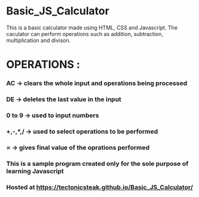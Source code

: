 # Basic_JS_Calculator

This is a basic calculator made using HTML, CSS and Javascript. The caculator can perform operations such as addition, subtraction, multiplication and divison.

OPERATIONS :
============

### AC -> clears the whole input and operations being processed

### DE -> deletes the last value in the input

### 0 to 9 -> used to input numbers

### +,-,*,/ -> used to select operations to be performed

### = -> gives final value of the oprations performed



### This is a sample program created only for the sole purpose of learning Javascript
### Hosted at https://tectonicsteak.github.io/Basic_JS_Calculator/

